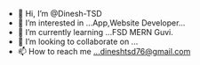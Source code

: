 - 👋 Hi, I’m @Dinesh-TSD
- 👀 I’m interested in ...App,Website Developer...
- 🌱 I’m currently learning ...FSD MERN Guvi.
- 💞️ I’m looking to collaborate on ...
- 📫 How to reach me ...dineshtsd76@gmail.com

<!---
Dinesh-TSD/Dinesh-TSD is a ✨ special ✨ repository because its `README.md` (this file) appears on your GitHub profile.
You can click the Preview link to take a look at your changes.
--->
